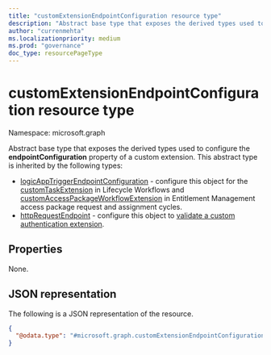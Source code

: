 ```yaml
---
title: "customExtensionEndpointConfiguration resource type"
description: "Abstract base type that exposes the derived types used to configure the endpointConfiguration property of a custom extension."
author: "currenmehta"
ms.localizationpriority: medium
ms.prod: "governance"
doc_type: resourcePageType
---
```


# customExtensionEndpointConfiguration resource type

Namespace: microsoft.graph

Abstract base type that exposes the derived types used to configure the **endpointConfiguration** property of a custom extension. This abstract type is inherited by the following types:

- [logicAppTriggerEndpointConfiguration](logicapptriggerendpointconfiguration.md) - configure this object for the [customTaskExtension](../resources/identitygovernance-customtaskextension.md) in Lifecycle Workflows and [customAccessPackageWorkflowExtension](../resources/customaccesspackageworkflowextension.md) in Entitlement Management access package request and assignment cycles.
- [httpRequestEndpoint](../resources/httprequestendpoint.md) - configure this object to [validate a custom authentication extension](../api/customauthenticationextension-validateauthenticationconfiguration.md).

## Properties

None.

## JSON representation

The following is a JSON representation of the resource.
<!-- {
  "blockType": "resource",
  "@odata.type": "microsoft.graph.customExtensionEndpointConfiguration",
  "abstract": true
}
-->
``` json
{
  "@odata.type": "#microsoft.graph.customExtensionEndpointConfiguration" 
}
```
